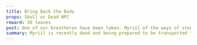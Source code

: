 ```yaml
---
title: Bring Back the Body
props: Skull or Dead NPC
reward: 30 leaves
post: One of our breatheren have been taken. Myriil of the ways of stone has gone missing for three days. We hired a tracker to search the area, but they have gone missing near the outskirts of Boulderton.  If you find them, please send them home in whatever way possible.
summary: Myriil is recently dead and being prepared to be transported to become a white or steel bone undead.
---
```

